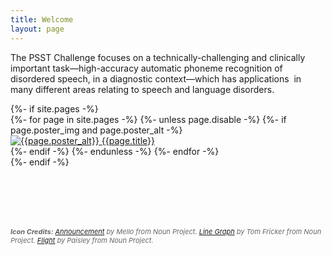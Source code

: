 ```yaml
---
title: Welcome
layout: page
---
```


The PSST Challenge focuses on a technically-challenging and clinically important task&mdash;high-accuracy automatic phoneme recognition of disordered speech, in a diagnostic context&mdash;which has applications  in many different areas relating to speech and language disorders.

<div>
{%- if site.pages -%}
      <nav id="home-nav">
      {%- for page in site.pages -%}
        {%- unless page.disable -%}
            {%- if page.poster_img and page.poster_alt -%}
              <div id="home-nav-{{page.title | slugify}}" class="home-nav-poster">
                <a href="{{ page.url | relative_url }}" class="image-link">
                  <img src="{{page.poster_img}}" alt="{{page.poster_alt}}" title="{{page.poster_title}}"/>
                </a>
                <a class="button" href="{{ page.url | relative_url }}">{{page.title}}</a>
              </div>
            {%- endif -%}
        {%- endunless -%} 
    {%- endfor -%}
</nav>
{%- endif -%}

</div>

<div style="margin-top: 6rem; font-style: italic; font-size: 11px; color: #666">
<strong>Icon Credits:</strong>
<a href="https://thenounproject.com/icon/announcement-1704541/">Announcement</a> by Mello from Noun Project.
<a href="https://thenounproject.com/icon/line-graph-4002182/">Line Graph</a> by Tom Fricker from Noun Project.
<a href="https://thenounproject.com/icon/flight-1968650/">Flight</a> by Paisley from Noun Project.
</div>

